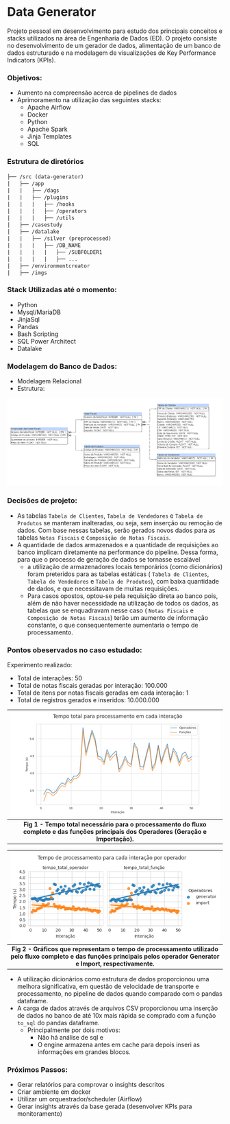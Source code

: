 # Data Generator
Projeto pessoal em desenvolvimento para estudo dos principais conceitos e stacks utilizados na área de Engenharia de Dados (ED). O projeto consiste no desenvolvimento de um gerador de dados, alimentação de um banco de dados estruturado e na modelagem de visualizações de Key Performance Indicators (KPIs).

### Objetivos:
- Aumento na compreensão acerca de pipelines de dados
- Aprimoramento na utilização das seguintes stacks:
    - Apache Airflow
    - Docker
    - Python
    - Apache Spark
    - Jinja Templates
    - SQL

### Estrutura de diretórios
```
├── /src (data-generator)
|   ├── /app
|   |   ├── /dags
|   |   ├── /plugins
|   |   |   ├── /hooks
|   |   |   ├── /operators
|   |   |   ├── /utils
|   ├── /casestudy
|   ├── /datalake
|   |   ├── /silver (preprocessed)
|   |   |   ├── /DB_NAME
|   |   |   |   ├── /SUBFOLDER1
|   |   |   |   ├── ...
|   ├── /environmentcreator  
|   ├── /imgs
```
### Stack Utilizadas até o momento:
- Python
- Mysql/MariaDB
- JinjaSql
- Pandas
- Bash Scripting
- SQL Power Architect
- Datalake

### Modelagem do Banco de Dados:
- Modelagem Relacional
- Estrutura:

![Logical Model](imgs/logical_model.PNG) 

### Decisões de projeto:
- As tabelas ``Tabela de Clientes``, ``Tabela de Vendedores`` e ``Tabela de Produtos`` se manteram inalteradas, ou seja, sem inserção ou remoção de dados. Com base nessas tabelas, serão gerados novos dados para as tabelas ``Notas Fiscais`` e ``Composição de Notas Fiscais``.
- A quantidade de dados armazenados e a quantidade de requisições ao banco implicam diretamente na performance do pipeline. Dessa forma, para que o processo de geração de dados se tornasse escalável
    - a utilização de armazenadores locais temporários (como dicionários) foram preteridos para as tabelas estáticas ( ``Tabela de Clientes``, ``Tabela de Vendedores`` e ``Tabela de Produtos``), com baixa quantidade de dados, e que necessitavam de muitas requisições.
    - Para casos opostos, optou-se pela requisição direta ao banco pois, além de não haver necessidade na utilização de todos os dados, as tabelas que se enquadravam nesse caso ( ``Notas Fiscais`` e ``Composição de Notas Fiscais``) terão um aumento de informação constante, o que consequentemente aumentaria o tempo de processamento.

### Pontos obeservados no caso estudado:

Experimento realizado:
- Total de interações: 50
- Total de notas fiscais geradas por interação: 100.000
- Total de itens por notas fiscais geradas em cada interação: 1
- Total de registros gerados e inseridos: 10.000.000


| ![Total Processing](imgs/total_processing.png) |
|:--:|
|<b>Fig 1 - Tempo total necessário para o processamento do fluxo completo e das funções principais dos Operadores (Geração e Importação). </b>|

| ![Per Operator](imgs/per_operator.png) |
|:--:|
|<b>Fig 2 - Gráficos que representam o tempo de processamento utilizado pelo fluxo completo e das funções principais pelos operador Generator e Import, respectivamente. </b>|

- A utilização dicionários como estrutura de dados proporcionou uma melhora significativa, em questão de velocidade de transporte e processamento, no pipeline de dados quando comparado com o pandas dataframe. 
- A carga de dados através de arquivos CSV proporcionou uma inserção de dados no banco de até 10x mais rápida se comprado com a função ```to_sql``` do pandas dataframe.
    - Principalmente por dois motivos: 
        - Não há análise de sql e
        - O engine armazena antes em cache para depois inseri as informações em grandes blocos.



### Próximos Passos:
- Gerar relatórios para comprovar o insights descritos
- Criar ambiente em docker
- Utilizar um orquestrador/scheduler (Airflow)
- Gerar insights através da base gerada (desenvolver KPIs para monitoramento)
